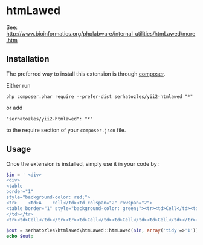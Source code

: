 htmLawed
========
See: http://www.bioinformatics.org/phplabware/internal_utilities/htmLawed/more.htm

Installation
------------

The preferred way to install this extension is through [composer](http://getcomposer.org/download/).

Either run

```
php composer.phar require --prefer-dist serhatozles/yii2-htmlawed "*"
```

or add

```
"serhatozles/yii2-htmlawed": "*"
```

to the require section of your `composer.json` file.


Usage
-----

Once the extension is installed, simply use it in your code by  :

```php
$in = ' <div>
<div>
<table
border="1"
style="background-color: red;">
<tr>    <td>A    cell</td><td colspan="2" rowspan="2">
<table border="1" style="background-color: green;"><tr><td>Cell</td><td colspan="2" rowspan="2"></td></tr><tr><td>Cell</td></tr><tr><td>Cell</td><td>Cell</td><td>Cell</td></tr></table>
</td></tr>
<tr><td>Cell</td></tr><tr><td>Cell</td><td>Cell</td><td>Cell</td></tr></table></div></div> ';

$out = serhatozles\htmlawed\htmLawed::htmLawed($in, array('tidy'=>'1')); 
echo $out;
```